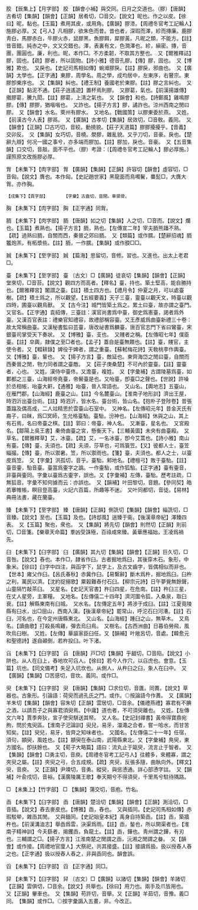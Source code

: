 <!-- { "loadSidebar": true } -->
胶	【辰集上】【月字部】	胶	【韻會小補】與交同。日月之交道也。（膠）【唐韻】古肴切【集韻】【韻會】【正韻】居肴切，□音交。【說文】昵也。作之以皮。【徐曰】昵，黏也。【玉篇】煮用其皮，或用角。【廣韻】膠漆。【周禮冬官考工記輪人】施膠必厚。又【弓人】凡相膠，欲朱色而昔。昔也者，深瑕而澤，紾而摶廉。鹿膠靑白，馬膠赤白，牛膠火赤，鼠膠黑，魚膠餌，犀膠黃。凡昵之類，不能方。【註】昔音錯。純赤之中，文又交錯也。澤，表裏有文，色潤澤也。紾，縝密。摶，音團，團圓也。廉，利也。昵，本作□。不方柔韌，不取其方整也。　又【爾雅釋詁】膠，固也。【疏】膠者，所以固物。【詩小雅】德音孔膠。【傳】膠，固也。　又【博雅】欺也。　又戾也。【史記司馬相如傳】蜿灗膠戾。【註】膠戾，邪曲也。　又【廣韻】太學也。【正字通】東膠，周學名。周之學，成均居中，左東序，右瞽宗。東膠卽東序也。　又【集韻】糾也。【禮王制】養國老於東膠。【註】膠之言糾也。　又【正韻】黏泥不通。【莊子逍遙遊】置杯焉則膠。　又膠葛，氣也。【前漢揚雄傳】撠膠葛，騰九閎。【註】膠葛，上淸之氣也。　又【韻會】和也。【詩鄭風】雞鳴膠膠。【傳】膠膠，猶喈喈也。　又詐也。【揚子方言】膠，譎詐也。涼州西南之閒曰膠。　又【韻會】水名。萊州有膠水。　又地名。【戰國策】以膠東委於燕。　又姓。【前漢古今人表】膠鬲。　又【廣韻】古孝切【集韻】居效切，□音敎。義同。　又【韻會】【正韻】□古巧切，音絞。動撓貌。【莊子天道篇】膠膠擾擾乎。【音義】交卯反。　又【集韻】女巧切，音橈。澩膠，雜亂貌。又乎刀切，音豪。戾也。【楚辭九辯】何况一國之事兮，亦多端而膠加。【註】膠加，戾也。音豪。　又【五音集韻】口交切，音敲。面不平也。（膠）考證：〔【周禮冬官考工記輪人】膠必厚施。〕　謹照原文改施膠必厚。

胷	【未集下】【肉字部】	胷	【廣韻】【集韻】【正韻】許容切【韻會】虛容切，□音匈。【說文】膺也。本作匈。【史記趙世家】黑龍面而鳥噣鬢，麋髭□，大膺大胷。亦作胸。

	【戌集下】【頁字部】		【字彙】古盍切，音閤。車領骨。

胸	【未集下】【肉字部】	胸	【正字通】同胷。

胹	【未集下】【肉字部】	胹	【唐韻】如之切【集韻】人之切，□音而。【說文】爛也。【玉篇】煮熟也。【揚子方言】胹，熟也。【左傳宣二年】宰夫胹熊蹯不熟。【疏】過熟曰胹，自關而西，秦晉之郊曰胹。　又【類篇】或作臑。【楚辭招魂】胹龞炮羔，有柘漿些。【註】胹，一作臑。【集韻】或作腝□□。

臹	【未集下】【至字部】	臹	【篇海】思留切，音修。習也。又進也。出太上老君□。

臺	【未集下】【至字部】	臺	〔古文〕□【廣韻】徒哀切【集韻】【韻會】【正韻】堂來切，□音苔。【說文】觀四方而高者。【釋名】臺，持也。築土堅高，能自勝持也。【爾雅釋宮】闍謂之臺。【註】積土四方也。【禮月令】仲夏之月，可以處臺榭。【疏】積土爲之，所以觀望。【五經要義】天子三臺，靈臺以觀天文，時臺以觀四時，圃臺以觀鳥獸。　又【古今注】城門皆築土爲之。累土曰臺，故亦謂之臺門。　又官名。【正字通】袁紹傳，三臺註：漢官尚書爲中臺，御史爲憲臺，謁者爲外臺。又漢百官表註：禮樂官知禮容，故禮部稱容臺。又王彥威爲曲臺新禮三十卷：故太常稱曲臺。又漢秘書監曰芸臺，唐改祕書爲麟臺，唐百官志門下省曰鸞臺，宋銀臺司掌受天下奏狀。　又【博雅】臺，支也。　又賤者之稱。【左傳昭七年】僕臣臺。【註】皁輿，隷僕之至□者也。【孟子】蓋自是臺無饋也。【註】臺，賤官，主使令者。又【輟耕錄】婢役于婢者，謂之重臺。【蘇軾梅花詩】天敎桃李作輿臺。　又【博雅】臺，輩也。　又【揚子方言】臺，敵延也。東齊海岱之閒曰臺，自關而西秦晉之閒，物力同者謂之臺敵。　又【莊子庚桑楚】不可內於靈臺。【註】靈臺者，心也。　又姓。漢侍中臺佟。又澹臺，複姓。　又【字彙補】古謂陵墓爲臺，如鄴都之三臺，山海經帝堯臺，帝嚳臺是也。又咍臺，卽臺□之聲也。【世說】許噪於丞相帳，咍臺大鼾。【通雅】咍臺，晉人常語也。　又山名。【輿地志】五臺山，在雁門郡。【山海經】鹿臺之山。【註】今名麓臺山。【淮南子地形訓】濟出王屋，時泗沂出臺台術。【註】時泗沂，皆水名。臺台術，皆山名。【抱朴子登陟卷】昔張蓋蹹及偶高成，二人竝精思於雲臺山石室中。　又神名。【左傳昭元年】昔金天氏有裔子，曰昧，爲□冥師，生允格臺駘。臺駘，汾神也。【山海經】休與之山，其上有石焉，名曰帝臺之棋。【註】郭曰：帝臺，神人名。　又漸臺，星名也。　又宮殿名。【鄒陽上吳王書】秦倚曲臺之宮，懸衡天下。【三輔黃圖】未央有曲臺殿。　又草名。【爾雅釋草】艾，冰臺。【疏】艾，一名冰臺，卽今艾蒿也。【詩小雅】南山有臺。【傳】臺，夫須也。【疏】夫須，莎草也，可爲簑笠。【又】彼都人士，臺笠緇撮。【傳】臺，所以禦暑。笠，所以禦雨也。【箋】臺，夫須也。都人之士，以臺皮爲笠。　又【字彙】洪孤切，音乎。臺駘，邾地名。【禮檀弓】敗于臺駘。【註】臺音壷，駘音臺。臺當爲壷字之譌。一作壷駘，或作狐駘。【正字通】臺有壷音，非臺與壷同。字彙以臺爲古壷字，誤也。又【字彙補】左傳，臺駘。歷考註疏，□無狐音。字彙不知何據而云：亦誤也。　又【韻補】叶田黎切，音題。【參同契】皓若搴帷帳，瞑目登高臺，火記六百篇，所趣等不迷。　又叶同都切，音徒。【易林】典冊法書，藏在蘭臺。

臻	【未集下】【至字部】	臻	【唐韻】【正韻】側詵切【集韻】【韻會】緇詵切，□音臻。【說文】至也。【玉篇】及也。【詩邶風】遄臻于衞。【後漢章帝紀】澤臻四表。　又【玉篇】聚也，衆也。　又【集韻】將先切【韻會】則然切【正韻】則前切，□音箋。【樂章天命篇】羣凶受誅殛，百祿咸來臻。黃華應福始，王凌爲禍先。

臼	【未集下】【臼字部】	臼	【廣韻】其九切【集韻】【韻會】【正韻】巨久切，□音咎。【說文】舂也。本作□，隷省作臼。古者掘地爲臼，其後穿木石。象形，中象米。【徐曰】臼字中四注，與函字下，鼠字上，及古文齒字，皆偶相似而非也。【世本】雍父作臼。【呂氏春秋】赤冀作臼。【易繫辭】斷木爲杵，掘地爲臼。臼杵之利，萬民以濟。【沈約捉搦歌】粟榖難舂付石臼。【柳宗元詩】日午夢覺無餘聲，山童隔竹敲茶臼。　又星名。【史記天官書】杵臼四星，在危南。【註】杵臼三星，在丈人星旁，主軍糧。　又地名。【左傳僖二十四年】濟河圍令狐，入桑泉，取臼衰。【註】解縣東南有臼城。　又水名。【左傳定五年】將涉于成臼。【註】江夏竟陵縣有臼水，出□屈山，西南入漢。【後漢章帝紀】罷常山，呼沱石臼河漕。【註】石臼，河名也，在今定州唐縣東北。　又山名。【山海經】踵臼之山，無草木。　又鳥名。【讀曲歌】打殺長鳴雞，彈去烏臼鳥。　又樹名。【古西洲曲】日暮伯勞飛，風吹烏臼樹。　又姓。【左傳】華謳家臣臼任。又【韻補】叶敞呂切，音處。【韓愈元和聖德詩】遂自顚倒，若杵投臼。叶下渚。

臽	【未集下】【臼字部】	臽	【唐韻】戸□切【集韻】乎韽切，□音陷。【說文】小阱也。从人在臼上，舂地坎可臽人。【徐曰】若今人作穴，以臽虎也。會意。【玉篇】坑也。【同文備考】失足入坑坎也。从側人，从杵臼之臼，象人在臼中。　又【廣韻】【集韻】□苦感切，音坎。義同。或作□。

臾	【未集下】【臼字部】	臾	【唐韻】【集韻】□求位切，音匱。同蕢。【說文】草器也。古象形。引論語：荷臾而過孔氏之門。或作。◎按論語今作蕢。　又【廣韻】羊朱切【集韻】【韻會】容朱切【正韻】雲居切，□音余。【儀禮燕禮】寡君有不腆之酒，以請吾子之與寡君須臾焉。【中庸】道也者，不可須臾離也。　又姓。【左傳文六年】賈季奔狄，宣子使臾駢送其帑。　又人名。【史記封禪書】黃帝得寶鼎宛朐，問於鬼臾區。【淮南子汜論訓】臾兒，易牙，湽澠之合者，嘗一哈水，而甘苦知矣。【註】臾兒，易牙，皆齊之知味者也。　又國名。【左傳僖二十一年】任宿，須句，顓臾，風姓也。【註】顓臾在泰山南，武陽縣東北。又【字彙補】鳧臾，東方國名。卽扶餘也。　又【荀子大略篇】語曰：流丸止于甌臾，流言止于智者。　又【集韻】【韻會】□勇主切，音庾。【周禮冬官考工記弓人】往體多，來體寡，謂之夾臾之屬。【註】夾臾之弓，合五成規。【疏】夾臾，反張多隨，曲執向外。【釋文】臾，音庾。　又【正韻】尹竦切，音勇。縱臾，與慫慂通。詳心部慂字註。　又【韻補】叶兪戍切，音裕。【漢廣陵厲王歌】奉天期兮不得須臾，千里馬兮駐待隅路。

□	【未集上】【竹字部】	□	【集韻】蒲交切，音庖。竹名。

臿	【未集下】【臼字部】	臿	【唐韻】楚洽切【集韻】【韻會】【正韻】測洽切，□音插。【說文】舂去麥皮也。【博雅】臿，舂也。　又與插同。【史記司馬相如傳】赤瑕駁犖，雜臿其閒。　又與鍤同。【史記始皇本紀】禹身自持築臿。【註】臿，築牆杵也。【前漢溝洫志】舉臿爲雲，決渠爲雨。【註】臿，鍫也，所以開渠者也。【淮南子精神訓】今夫繇者，揭钁臿，負龍土。【註】臿，鏵也。靑州謂之鏵，有刃也。三輔謂之□。【揚子方言】江淮南楚之閒謂之臿，沅湘之閒謂之畚。　又【韻會】或作接。【周禮地官廩人】大祭祀，共其接盛。【註】接讀爲扱。扱以授舂人舂之也。【正字通】扱以授舂人舂之，非與臿同也。韻會誤。

舀	【未集下】【臼字部】	舀	【正字通】同□。

舁	【未集下】【臼字部】	舁	〔古文〕□【廣韻】以諸切【集韻】【韻會】羊諸切【正韻】雲俱切，□音余。【說文】共舉也。【徐曰】用力也。兩手及爪皆用也。　又【正韻】轝車也。　又【集韻】苟許切，音舉。又【正韻】羊茹切，音豫。義□同。　【集韻】或作□。◎按字彙譌入五畫，非。今改正。

